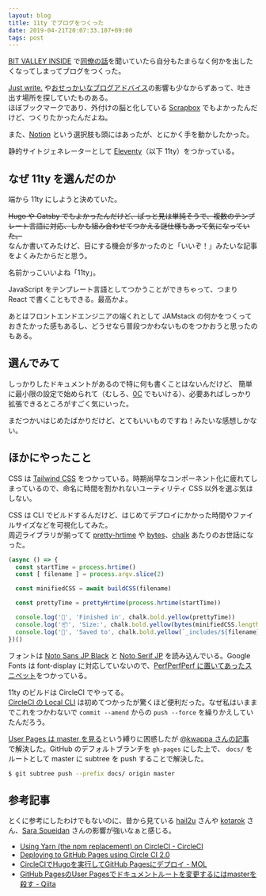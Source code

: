 ```yaml
---
layout: blog
title: 11ty でブログをつくった
date: 2019-04-21T20:07:33.107+09:00
tags: post
---
```


[BIT VALLEY INSIDE](https://atnd.org/groups/bitvalleyinside) で[同僚の話](https://tkdn.github.io/slides/2019-04-17-frontend-learn-and-delegation/dist/)を聞いていたら自分もたまらなく何かを出したくなってしまってブログをつくった。

[Just write.](https://www.sarasoueidan.com/desk/just-write/) や[おせっかいなブログアドバイス](https://daverupert.com/2019/04/some-unsolicited-blogging-advice/)の影響も少なからずあって、吐き出す場所を探していたものある。  
ほぼブックマークであり、外付けの脳と化している [Scrapbox](https://scrapbox.io/uknmr/) でもよかったんだけど、つくりたかったんだよね。

また、[Notion](https://www.notion.so/) という選択肢も頭にはあったが、とにかく手を動かしたかった。

静的サイトジェネレーターとして [Eleventy](http://11ty.io)（以下 11ty）をつかっている。

## なぜ 11ty を選んだのか

端から 11ty にしようと決めていた。

~~Hugo や Gatsby でもよかったんだけど、ぱっと見は単純そうで、複数のテンプレート言語に対応、しかも組み合わせてつかえる謎仕様もあって気になっていた。~~  
なんか書いてみたけど、目にする機会が多かったのと「いいぞ！」みたいな記事をよくみたからだと思う。

名前かっこいいよね「11ty」。

JavaScript をテンプレート言語としてつかうことができちゃって、つまり React で書くこともできる。最高かよ。

あとはフロントエンドエンジニアの端くれとして JAMstack の何かをつくっておきたかった感もあるし、どうせなら普段つかわないものをつかおうと思ったのもある。

## 選んでみて

しっかりしたドキュメントがあるので特に何も書くことはないんだけど、
簡単に最小限の設定で始められて（むしろ、[0C](https://www.11ty.io/docs/resources/#zero-config) でもいける）、必要あればしっかり拡張できるところがすごく気にいった。

まだつかいはじめたばかりだけど、とてもいいものですね！みたいな感想しかない。

## ほかにやったこと

CSS は [Tailwind CSS](https://tailwindcss.com) をつかっている。時期尚早なコンポーネント化に疲れてしまっているので、命名に時間を割かれないユーティリティ CSS 以外を選ぶ気はしない。

CSS は CLI でビルドするんだけど、はじめてデプロイにかかった時間やファイルサイズなどを可視化してみた。  
周辺ライブラリが揃ってて [pretty-hrtime](https://www.npmjs.com/package/pretty-hrtime) や [bytes](https://www.npmjs.com/package/bytes)、[chalk](https://www.npmjs.com/package/chalk) あたりのお世話になった。

```js
(async () => {
  const startTime = process.hrtime()
  const [ filename ] = process.argv.slice(2)

  const minifiedCSS = await buildCSS(filename)

  const prettyTime = prettyHrtime(process.hrtime(startTime))

  console.log('🎉', 'Finished in', chalk.bold.yellow(prettyTime))
  console.log('📦', 'Size:', chalk.bold.yellow(bytes(minifiedCSS.length)))
  console.log('💾', 'Saved to', chalk.bold.yellow(`_includes/${filename}.min.css`))
})()
```

フォントは <span class="font-sans font-bold">[Noto Sans JP Black](https://fonts.google.com/specimen/Noto+Sans+JP)</span> と [Noto Serif JP](https://fonts.google.com/specimen/Noto+Serif+JP) を読み込んでいる。Google Fonts は font-display に対応していないので、[PerfPerfPerf に置いてあったスニペット](https://googlefonts.3perf.com/)をつかっている。

11ty のビルドは CircleCI でやってる。  
[CircleCI の Local CLI](https://circleci.com/docs/2.0/local-cli/) は初めてつかったが驚くほど便利だった。なぜ私はいままでこれをつかわないで `commit --amend` からの `push --force` を繰りかえしていたんだろう。

[User Pages は master を見る](https://help.github.com/en/articles/user-organization-and-project-pages#user-and-organization-pages-sites)という縛りに困惑したが [@kwappa さんの記事](https://qiita.com/kwappa/items/03ffdeb89039a7249619) で解決した。GitHub のデフォルトブランチを `gh-pages` にした上で、 `docs/` をルートとして master に subtree を push することで解決した。

```bash
$ git subtree push --prefix docs/ origin master
```

## 参考記事

とくに参考にしたわけでもないのに、昔から見ている [hail2u](https://hail2u.net) さんや [kotarok](http://kotarok.com) さん、[Sara Soueidan](https://www.sarasoueidan.com/) さんの影響が強いなぁと感じる。

- [Using Yarn (the npm replacement) on CircleCI - CircleCI](https://circleci.com/docs/2.0/yarn/)
- [Deploying to GitHub Pages using Circle CI 2.0](https://blog.frederikring.com/articles/deploying-github-pages-circle-ci/)
- [CircleCIでHugoを実行してGitHub Pagesにデプロイ - MOL](https://t32k.me/mol/log/hugo-circleci-ghpages-2018/)
- [GitHub PagesのUser Pagesでドキュメントルートを変更するにはmasterを殺す - Qiita](https://qiita.com/kwappa/items/03ffdeb89039a7249619)

